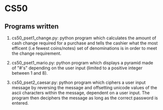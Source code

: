 # CS50
Programs written
------------------------------------

1) cs50_pset1_change.py: python program which calculates the amount of cash change required for a purchase and tells the cashier what the most efficent (i.e fewest coins/notes) set of denominations is in order to meet the change requirement.  

2) cs50_pset1_mario.py: python program which displays a pyramid made of "#'s" depending on the user input (limited to a positive integer between 1 and 8).

3) cs50_pset2_caesar.py: python program which ciphers a user input message by reversing the message and offsetting unicode values of the ascii characters within the message, dependent on a user input. The program then deciphers the message as long as the correct password is entered. 
